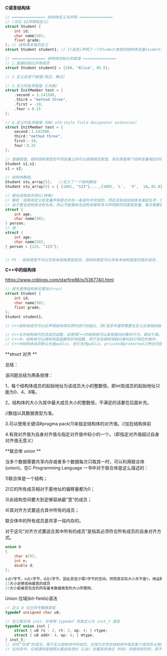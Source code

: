 **C语言结构体**

```c
// =============== 结构体定义与声明 =============== 
// (详见 02声明和定义)
struct Student {
    int id;
    char name[50];
    float grade;
}; // 结构体本身的定义
struct Student student1; // [C语言]声明了一个Student类型的结构体变量student1，

// =============== 结构体初始化和赋值 =============== 
// 1.直接初始化所有成员
struct Student student2 = {100, "Alice", 85.5};

// 2.定义后逐个赋值(常见，略过)

// 3.定义时乱序赋值（C风格）
struct InitMember test = {
    .second = 3.141590,
    .third = "method three",
    .first = -10,
    .four = 0.25
};

// 4.定义时乱序赋值（GNU old-style field designator extension）
struct InitMember test = {
    second：3.141590,
    third："method three",
    first：-10,
    four：0.25
};

// 直接赋值。相同结构类型的不同变量之间可以直接相互赋值，其实质是两个结构变量相应的存储空间中的所有成员数据直接拷贝
Student s1,s2;
s1 = s2;

// 结构体数组。
Student stu_array[5];	//定义了一个结构数组
Student stu_array[5] = { {1001, "123"},...,{1005, 'L',  'F',  18，81.0} }; 

// 匿名结构体实例化(特殊)
// 解析：结构体定义和变量声明是合并在一条语句中完成的，而且没有给结构体本身起名字，仅通过一次声明和初始化操作就创建了具有特定成员的结构体实例。
// 由于匿名结构体没有名称，所以不能像有名结构体那样多次声明新的同类型变量，每次需要使用时都必须重新定义其完整的结构体内容。不过匿名结构体常用于临时或局部用途，或者嵌套在其他结构体、联合体内部作为成员。
struct {
    int age;
    char name[50];
} person; 
// 或：
struct {
    int age;
    char name[50];
} person = {123, "123"}; 


// PS： 结构类型不可以含有本结构类型成员。但结构类型可以含有本结构类型的指针成员。
```

**C++中的结构体**

<https://www.cnblogs.com/starfire86/p/5367740.html>

```c
// 首先使用结构体无需加struct
struct Student {
    int id;
    char name[50];
    float grade;
};
Student student1;

// C++结构体成员可以在声明结构体实例时进行初始化，而C语言中通常需要在定义后单独初始化。// (详见 02声明和定义)

// C++允许结构体内包含成员函数，这使得C++的结构体可以具有面向对象的行为，类似于类。可以包含成员函数、继承、多态。
// C++中，结构体可以拥有构造函数和析构函数，用于在创建和销毁对象时执行特定的操作。
// C++中结构体成员默认也是public，但它支持public、private和protected三种访问控制级别。即使在结构体中，也可以使用这些访问修饰符来控制成员变量和成员函数的访问权限。

```

**struct 对齐 **

总结：

该问题总结为两条规律： 

1，每个结构体成员的起始地址为该成员大小的整数倍，即int型成员的起始地址只能为0、4、8等。 

2，结构体的大小为其中最大成员大小的整数倍，不满足的话要在后面补充。

//数组以其数据类型为准。

3.可以使用关键词\#pragma pack(1)来指定结构体的对齐值。//加在结构体前

4.有效对齐值为自身对齐值与指定对齐值中较小的一个。（即指定对齐值超过自身对齐值无意义）

**联合体 union **

当多个数据需要共享内存或者多个数据每次只取其一时，可以利用联合体(union)。在C Programming Language 一书中对于联合体是这么描述的：

1)联合体是一个结构；

2)它的所有成员相对于基地址的偏移量都为0；

3)此结构空间要大到足够容纳最"宽"的成员；

4)其对齐方式要适合其中所有的成员；

联合体中的所有成员是共享一段内存的。

对于这句“对齐方式要适合其中所有的成员”是指其必须符合所有成员的自身对齐方式。

```c
union U
{
    char s[9];
    int n;
    double d;
};

s占9字节，n占4字节，d占8字节，因此其至少需9字节的空间。然而其实际大小并不是9，用运算符sizeof测试其大小为16.这是因为这里存在字节对齐的问题，9既不能被4整除，也不能被8整除。因此补充字节到16，这样就符合所有成员的自身对齐了。从这里可以看出联合体所占的空间不仅取决于最宽成员，还跟所有成员有关系，即其大小必须满足两个条件：
1)大小足够容纳最宽的成员
2)大小能被其包含的所有基本数据类型的大小所整除。


```

Union 位域(bit-fields)语法

```c
// 定义 8 位无符号整数类型
typedef unsigned char u8;

// 定义联合体 inst，并使用 typedef 将其定义为 inst_t 类型
typedef union inst {
    struct { u8 rs : 2, rt: 2, op: 4; } rtype;
    struct { u8 addr: 4, op: 4; } mtype;
} inst_t;
// 这叫“位域”的语法，用于定义结构体中的成员。位域允许您在结构体中指定每个成员所占用的位数。
// 在内存中，位域通常是按照从最低有效位（LSB）到最高有效位（MSB）的顺序排列的，而不是按照在结构体中的声明顺序排列的。这是因为位域的布局是由编译器决定的，并且通常会尽量优化内存布局以提高效率。

```